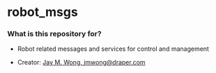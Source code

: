 # robot_msgs #

### What is this repository for? ###
* Robot related messages and services for control and management

* Creator: [Jay M. Wong, jmwong@draper.com](mailto:jmwong@draper.com)